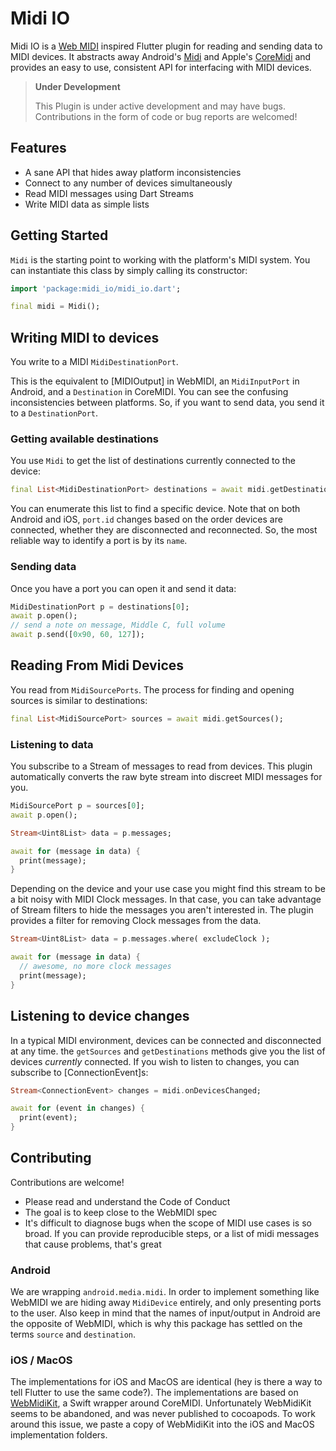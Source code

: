 # Midi IO

Midi IO is a [Web MIDI](https://developer.mozilla.org/en-US/docs/Web/API/MIDIAccess) inspired Flutter plugin for reading and sending data to MIDI devices. It abstracts away Android's [Midi](https://developer.android.com/reference/android/media/midi/package-summary) and Apple's [CoreMidi](https://developer.apple.com/documentation/coremidi/) and provides an easy to use, consistent API for interfacing with MIDI devices.

> **Under Development**
>
> This Plugin is under active development and may have bugs.
> Contributions in the form of code or bug reports are welcomed!

## Features

- A sane API that hides away platform inconsistencies
- Connect to any number of devices simultaneously
- Read MIDI messages using Dart Streams
- Write MIDI data as simple lists

## Getting Started

`Midi` is the starting point to working with the platform's MIDI system. You can instantiate this class by simply calling its constructor:

```dart
import 'package:midi_io/midi_io.dart';

final midi = Midi();
```

## Writing MIDI to devices

You write to a MIDI `MidiDestinationPort`.

This is the equivalent to [MIDIOutput] in WebMIDI, an `MidiInputPort` in Android, and a `Destination` in CoreMIDI. You can see the confusing inconsistencies between platforms. So, if you want to send data, you send it to a `DestinationPort`.

### Getting available destinations

You use `Midi` to get the list of destinations currently connected to the device:

```dart
final List<MidiDestinationPort> destinations = await midi.getDestinations();
```

You can enumerate this list to find a specific device. Note that on both Android and iOS, `port.id` changes based on the order devices are connected, whether they are disconnected and reconnected. So, the most reliable way to identify a port is by its `name`.

### Sending data

Once you have a port you can open it and send it data:

```dart
MidiDestinationPort p = destinations[0];
await p.open();
// send a note on message, Middle C, full volume
await p.send([0x90, 60, 127]);
```

## Reading From Midi Devices

You read from `MidiSourcePorts`. The process for finding and opening sources is similar to destinations:

```dart
final List<MidiSourcePort> sources = await midi.getSources();
```

### Listening to data

You subscribe to a Stream of messages to read from devices. This plugin automatically converts the raw byte stream into discreet MIDI messages for you.

```dart
MidiSourcePort p = sources[0];
await p.open();

Stream<Uint8List> data = p.messages;

await for (message in data) {
  print(message);
}
```

Depending on the device and your use case you might find this stream to be a bit noisy with MIDI Clock messages. In that case, you can take advantage of Stream filters to hide the messages you aren't interested in. The plugin provides a filter for removing Clock messages from the data.

```dart
Stream<Uint8List> data = p.messages.where( excludeClock );

await for (message in data) {
  // awesome, no more clock messages
  print(message);
}
```

## Listening to device changes

In a typical MIDI environment, devices can be connected and disconnected at any time. the `getSources` and `getDestinations` methods give you the list of devices _currently_ connected. If you wish to listen to changes, you can subscribe to [ConnectionEvent]s:

```dart
Stream<ConnectionEvent> changes = midi.onDevicesChanged;

await for (event in changes) {
  print(event);
}
```

## Contributing

Contributions are welcome!

- Please read and understand the Code of Conduct
- The goal is to keep close to the WebMIDI spec
- It's difficult to diagnose bugs when the scope of MIDI use cases is so broad. If you can provide reproducible steps, or a list of midi messages that cause problems, that's great

### Android

We are wrapping `android.media.midi`. In order to implement something like WebMIDI we are hiding away `MidiDevice` entirely, and only presenting ports to the user. Also keep in mind that the names of input/output in Android are the opposite of WebMIDI, which is why this package has settled on the terms `source` and `destination`.

### iOS / MacOS

The implementations for iOS and MacOS are identical (hey is there a way to tell Flutter to use the same code?). The implementations are based on [WebMidiKit](https://github.com/adamnemecek/WebMIDIKit), a Swift wrapper around CoreMIDI. Unfortunately WebMidiKit seems to be abandoned, and was never published to cocoapods. To work around this issue, we paste a copy of WebMidiKit into the iOS and MacOS implementation folders.
